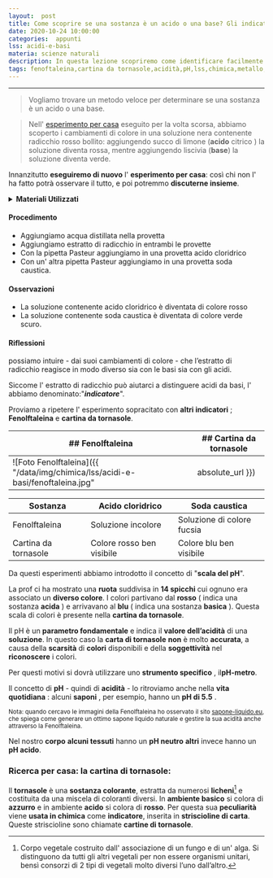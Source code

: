 ```yaml
---
layout:  post
title: Come scoprire se una sostanza è un acido o una base? Gli indicatori di acidità
date: 2020-10-24 10:00:00
categories:  appunti
lss: acidi-e-basi
materia: scienze naturali
description: In questa lezione scopriremo come identificare facilmente l' acidità di una sostanza, quindi anche come distinguere un acido da una base. Introdurremo gli indicatori, cioé sostanze che riescono a comunicarci l' acidità di una sostanza. Inoltre in questo articolo è anche contenuta la descrizione della cartina di tornasole; un indicatore.
tags: fenoftaleina,cartina da tornasole,acidità,pH,lss,chimica,metallo,acido,base
---
```


---

> Vogliamo trovare un metodo veloce per determinare se una sostanza è un acido o una base.

> Nell' [esperimento per casa](https://example.com/) eseguito per la volta scorsa, abbiamo scoperto i cambiamenti di colore in una soluzione nera contenente radicchio rosso bollito: aggiungendo succo di limone (**acido** citrico ) la soluzione diventa rossa, mentre aggiungendo liscivia (**base**) la soluzione diventa verde. 

Innanzitutto **eseguiremo di nuovo** l' **esperimento per casa**: così chi non l' ha fatto potrà osservare il tutto, e poi potremmo **discuterne insieme**.

<details>
  <summary><b>Materiali Utilizzati</b></summary>
  
  • Acido cloridrico<br>
  • Estratto di radicchio<br>
  • Soda caustica<br>
  • 2 Pipette pasteur<br>
  • 2 provette<br>
</details>

#### Procedimento

- Aggiungiamo acqua distillata nella provetta
- Aggiungiamo estratto di radicchio in entrambi le provette
- Con la pipetta Pasteur aggiungiamo in una provetta acido cloridrico
- Con un' altra pipetta Pasteur aggiungiamo in una provetta soda caustica.

#### Osservazioni

- La soluzione contenente acido cloridrico è diventata di colore rosso
- La soluzione contenente soda caustica è diventata di colore verde scuro.

#### Riflessioni

possiamo intuire  - dai suoi cambiamenti di colore - che l’estratto di radicchio reagisce in modo diverso sia con le basi sia con gli acidi. 

Siccome l' estratto di radicchio può aiutarci a distinguere acidi da basi, l' abbiamo denominato:"***indicatore***".


Proviamo a ripetere l' esperimento sopracitato con **altri indicatori** ; **Fenolftaleina** e **cartina da tornasole**.

|## Fenolftaleina|## Cartina da tornasole|
|---|---|
![Foto Fenolftaleina]({{ "/data/img/chimica/lss/acidi-e-basi/fenoftaleina.jpg" | absolute_url }})|![Foto cartina da tornasole]({{ "/data/img/chimica/lss/acidi-e-basi/cartina_tornasole.jpeg" | absolute_url }})



|  Sostanza  |  Acido cloridrico  |  Soda caustica  |
|---|---|---|
Fenolftaleina|Soluzione incolore|Soluzione di colore fucsia|
Cartina da tornasole|Colore rosso ben visibile|Colore blu ben visibile|

Da questi esperimenti abbiamo introdotto il concetto di "**scala del pH**".

La prof ci ha mostrato una **ruota** suddivisa in **14 spicchi** cui ognuno era associato un **diverso colore**. I colori partivano dal **rosso** ( indica una sostanza **acida** ) e arrivavano al **blu** ( indica una sostanza **basica** ). Questa scala di colori è presente nella **cartina da tornasole**. 

Il pH è un **parametro fondamentale** e indica il **valore dell’acidità** di una **soluzione**. In questo caso la **carta di tornasole** **non** è molto **accurata**, a causa della **scarsità** di **colori** disponibili e della **soggettività** nel **riconoscere** i colori.

Per questi motivi si dovrà utilizzare uno **strumento specifico** , il**pH-metro**.

Il concetto di **pH** - quindi di **acidità** -  lo ritroviamo anche nella **vita quotidiana** : alcuni **saponi** , per esempio, hanno un **pH di  5.5** . 

<sub> Nota: quando cercavo le immagini della Fenolftaleina ho osservato il sito [sapone-liquido.eu](https://www.sapone-liquido.eu/sapone-liquido-naturale-fenoftaleina.html), che spiega come generare un ottimo sapone liquido naturale e gestire la sua acidità anche attraverso la Fenolftaleina.</sub>

Nel nostro **corpo** **alcuni tessuti** hanno un **pH neutro** **altri** invece hanno un **pH acido**.

### Ricerca per casa: la cartina di tornasole:

Il **tornasole** è una **sostanza colorante**, estratta da numerosi **licheni**[^1] e costituita da una miscela di coloranti diversi. In **ambiente basico** si colora di **azzurro** e in ambiente **acido** si colora di **rosso**. Per questa sua **peculiarità** viene **usata in chimica** come **indicatore**, inserita in **striscioline di carta**. Queste striscioline sono chiamate **cartine di tornasole**. 

[^1]: Corpo vegetale costruito dall' associazione di un fungo e di un' alga. Si distinguono da tutti gli altri vegetali per non essere organismi unitari, bensì consorzi di 2 tipi di vegetali molto diversi l’uno dall’altro.
